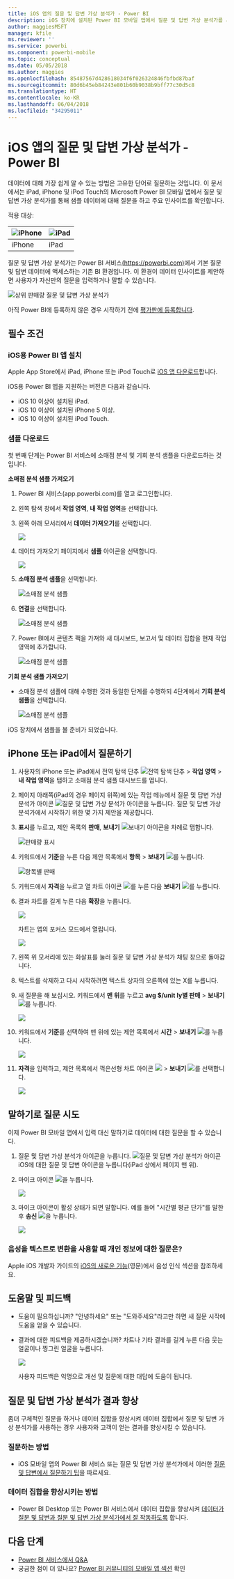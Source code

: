 ```yaml
---
title: iOS 앱의 질문 및 답변 가상 분석가 - Power BI
description: iOS 장치에 설치된 Power BI 모바일 앱에서 질문 및 답변 가상 분석가를 사용하여 사용자의 고유한 언어로 이 샘플 데이터에 대해 질문합니다.
author: maggiesMSFT
manager: kfile
ms.reviewer: ''
ms.service: powerbi
ms.component: powerbi-mobile
ms.topic: conceptual
ms.date: 05/05/2018
ms.author: maggies
ms.openlocfilehash: 85487567d428618034f6f026324846fbfbd87baf
ms.sourcegitcommit: 80d6b45eb84243e801b60b9038b9bff77c30d5c8
ms.translationtype: HT
ms.contentlocale: ko-KR
ms.lasthandoff: 06/04/2018
ms.locfileid: "34295011"
---
```

# <a name="qa-virtual-analyst-in-ios-apps---power-bi"></a>iOS 앱의 질문 및 답변 가상 분석가 - Power BI

데이터에 대해 가장 쉽게 알 수 있는 방법은 고유한 단어로 질문하는 것입니다. 이 문서에서는 iPad, iPhone 및 iPod Touch의 Microsoft Power BI 모바일 앱에서 질문 및 답변 가상 분석가를 통해 샘플 데이터에 대해 질문을 하고 주요 인사이트를 확인합니다. 

적용 대상:

| ![iPhone](media/mobile-apps-ios-qna/iphone-logo-50-px.png) | ![iPad](media/mobile-apps-ios-qna/ipad-logo-50-px.png) |
|:--- |:--- |
| iPhone |iPad |

질문 및 답변 가상 분석가는 Power BI 서비스[(https://powerbi.com)](https://powerbi.com)에서 기본 질문 및 답변 데이터에 액세스하는 기존 BI 환경입니다. 이 환경이 데이터 인사이트를 제안하면 사용자가 자신만의 질문을 입력하거나 말할 수 있습니다.

![상위 판매량 질문 및 답변 가상 분석가](media/mobile-apps-ios-qna/power-bi-ios-q-n-a-top-sale-intro.png)

아직 Power BI에 등록하지 않은 경우 시작하기 전에 [평가판에 등록합니다](https://app.powerbi.com/signupredirect?pbi_source=web).

## <a name="prerequisites"></a>필수 조건

### <a name="install-the-power-bi-for-ios-app"></a>iOS용 Power BI 앱 설치
Apple App Store에서 iPad, iPhone 또는 iPod Touch로 [iOS 앱 다운로드](http://go.microsoft.com/fwlink/?LinkId=522062 "iPhone 앱을 다운로드")합니다.

iOS용 Power BI 앱을 지원하는 버전은 다음과 같습니다.
- iOS 10 이상이 설치된 iPad.
- iOS 10 이상이 설치된 iPhone 5 이상. 
- iOS 10 이상이 설치된 iPod Touch.

### <a name="download-samples"></a>샘플 다운로드
첫 번째 단계는 Power BI 서비스에 소매점 분석 및 기회 분석 샘플을 다운로드하는 것입니다.

**소매점 분석 샘플 가져오기**

1. Power BI 서비스(app.powerbi.com)를 열고 로그인합니다.

2. 왼쪽 탐색 창에서 **작업 영역**, **내 작업 영역**을 선택합니다.

3. 왼쪽 아래 모서리에서 **데이터 가져오기**를 선택합니다.
   
    ![](media/mobile-apps-ios-qna/power-bi-get-data.png)

3. 데이터 가져오기 페이지에서 **샘플** 아이콘을 선택합니다.
   
   ![](media/mobile-apps-ios-qna/power-bi-samples-icon.png)

4. **소매점 분석 샘플**을 선택합니다.
 
    ![소매점 분석 샘플](media/mobile-apps-ios-qna/power-bi-rs.png)
 
8. **연결**을 선택합니다.  
  
   ![소매점 분석 샘플](media/mobile-apps-ios-qna/retail16.png)
   
5. Power BI에서 콘텐츠 팩을 가져와 새 대시보드, 보고서 및 데이터 집합을 현재 작업 영역에 추가합니다.
   
   ![소매점 분석 샘플](media/mobile-apps-ios-qna/power-bi-service-retail-sample.png)

**기회 분석 샘플 가져오기**

- 소매점 분석 샘플에 대해 수행한 것과 동일한 단계를 수행하되 4단계에서 **기회 분석 샘플**을 선택합니다.

    ![소매점 분석 샘플](media/mobile-apps-ios-qna/power-bi-oa.png)
  
iOS 장치에서 샘플을 볼 준비가 되었습니다.

## <a name="try-asking-questions-on-your-iphone-or-ipad"></a>iPhone 또는 iPad에서 질문하기
1. 사용자의 iPhone 또는 iPad에서 전역 탐색 단추 ![전역 탐색 단추](media/mobile-ipad-app-get-started/power-bi-iphone-global-nav-button.png) > **작업 영역** > **내 작업 영역**을 탭하고 소매점 분석 샘플 대시보드를 엽니다.

2. 페이지 아래쪽(iPad의 경우 페이지 위쪽)에 있는 작업 메뉴에서 질문 및 답변 가상 분석가 아이콘 ![질문 및 답변 가상 분석가 아이콘](media/mobile-apps-ios-qna/power-bi-ios-q-n-a-icon.png)을 누릅니다.
     질문 및 답변 가상 분석가에서 시작하기 위한 몇 가지 제안을 제공합니다.
3. **표시**를 누르고, 제안 목록의 **판매**, **보내기** ![보내기 아이콘](media/mobile-apps-ios-qna/power-bi-ios-qna-send-icon.png)을 차례로 탭합니다.

    ![판매량 표시](media/mobile-apps-ios-qna/power-bi-ios-q-n-a-show-sales.png)
4. 키워드에서 **기준**을 누른 다음 제안 목록에서 **항목** > **보내기** ![](media/mobile-apps-ios-qna/power-bi-ios-qna-send-icon.png)를 누릅니다.

    ![항목별 판매](media/mobile-apps-ios-qna/power-bi-ios-q-n-a-sale-by-item.png)
5. 키워드에서 **자격**을 누르고 열 차트 아이콘 ![](media/mobile-apps-ios-qna/power-bi-ios-q-n-a-column-chart-icon.png)를 누른 다음 **보내기** ![](media/mobile-apps-ios-qna/power-bi-ios-qna-send-icon.png)를 누릅니다.
6. 결과 차트를 길게 누른 다음 **확장**을 누릅니다.

    ![](media/mobile-apps-ios-qna/power-bi-ios-q-n-a-tap-expand-feedback.png)

    차트는 앱의 포커스 모드에서 열립니다.

    ![](media/mobile-apps-ios-qna/power-bi-ios-q-n-a-expanded-chart.png)
7. 왼쪽 위 모서리에 있는 화살표를 눌러 질문 및 답변 가상 분석가 채팅 창으로 돌아갑니다.
8. 텍스트를 삭제하고 다시 시작하려면 텍스트 상자의 오른쪽에 있는 X를 누릅니다.
9. 새 질문을 해 보십시오. 키워드에서 **맨 위**를 누르고 **avg $/unit ly별 판매** > **보내기** ![](media/mobile-apps-ios-qna/power-bi-ios-qna-send-icon.png)를 누릅니다.

    ![](media/mobile-apps-ios-qna/power-bi-ios-q-n-a-top-sale-2.png)
10. 키워드에서 **기준**를 선택하여 맨 위에 있는 제안 목록에서 **시간** > **보내기** ![](media/mobile-apps-ios-qna/power-bi-ios-qna-send-icon.png)를 누릅니다.

     ![](media/mobile-apps-ios-qna/power-bi-ios-q-n-a-top-sale-by-time.png)
11. **자격**을 입력하고, 제안 목록에서 꺽은선형 차트 아이콘 ![](media/mobile-apps-ios-qna/power-bi-ios-q-n-a-line-chart-icon.png) > **보내기** ![](media/mobile-apps-ios-qna/power-bi-ios-qna-send-icon.png)를 선택합니다.

    ![](media/mobile-apps-ios-qna/power-bi-ios-q-n-a-top-sale-as-line.png)

## <a name="try-saying-your-questions"></a>말하기로 질문 시도
이제 Power BI 모바일 앱에서 입력 대신 말하기로 데이터에 대한 질문을 할 수 있습니다.

1. 질문 및 답변 가상 분석가 아이콘을 누릅니다. ![질문 및 답변 가상 분석가 아이콘](media/mobile-apps-ios-qna/power-bi-ios-q-n-a-icon.png) iOS에 대한 질문 및 답변 아이콘을 누릅니다(iPad 상에서 페이지 맨 위).
2. 마이크 아이콘 ![](media/mobile-apps-ios-qna/power-bi-ios-qna-mic-icon.png)을 누릅니다.

    ![](media/mobile-apps-ios-qna/power-bi-ios-qna-mic-on.png)

1. 마이크 아이콘이 활성 상태가 되면 말합니다. 예를 들어 "시간별 평균 단가"를 말한 후 **송신** ![](media/mobile-apps-ios-qna/power-bi-ios-qna-send-icon.png)을 누릅니다.

    ![](media/mobile-apps-ios-qna/power-bi-ios-qna-speech-complete.png)

### <a name="questions-about-privacy-when-using-speech-to-text"></a>음성을 텍스트로 변환을 사용할 때 개인 정보에 대한 질문은?
Apple iOS 개발자 가이드의 [iOS의 새로운 기능](https://go.microsoft.com/fwlink/?linkid=845624)(영문)에서 음성 인식 섹션을 참조하세요.

## <a name="help-and-feedback"></a>도움말 및 피드백
* 도움이 필요하십니까? "안녕하세요" 또는 "도와주세요"라고만 하면 새 질문 시작에 도움을 얻을 수 있습니다.
* 결과에 대한 피드백을 제공하시겠습니까? 차트나 기타 결과를 길게 누른 다음 웃는 얼굴이나 찡그린 얼굴을 누릅니다.

    ![](media/mobile-apps-ios-qna/power-bi-ios-q-n-a-tap-feedback.png)

    사용자 피드백은 익명으로 개선 및 질문에 대한 대답에 도움이 됩니다.

## <a name="enhance-your-qa-virtual-analyst-results"></a>질문 및 답변 가상 분석가 결과 향상
좀더 구체적인 질문을 하거나 데이터 집합을 향상시켜 데이터 집합에서 질문 및 답변 가상 분석가를 사용하는 경우 사용자와 고객이 얻는 결과를 향상시킬 수 있습니다.

### <a name="how-to-ask-questions"></a>질문하는 방법
* iOS 모바일 앱의 Power BI 서비스 또는 질문 및 답변 가상 분석가에서 이러한 [질문 및 답변에서 질문하기 팁](service-q-and-a-tips.md)을 따르세요.

### <a name="how-to-enhance-the-dataset"></a>데이터 집합을 향상시키는 방법
* Power BI Desktop 또는 Power BI 서비스에서 데이터 집합을 향상시켜 [데이터가 질문 및 답변과 질문 및 답변 가상 분석가에서 잘 작동하도록](service-prepare-data-for-q-and-a.md) 합니다.

## <a name="next-steps"></a>다음 단계
* [Power BI 서비스에서 Q&A](power-bi-q-and-a.md)
* 궁금한 점이 더 있나요? [Power BI 커뮤니티의 모바일 앱 섹션](https://go.microsoft.com/fwlink/?linkid=839277) 확인
